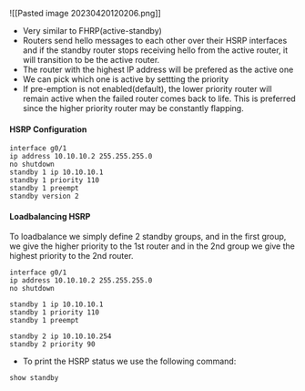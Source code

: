 ![[Pasted image 20230420120206.png]]

- Very similar to FHRP(active-standby)
- Routers send hello messages to each other over their HSRP interfaces and if the standby router stops receiving hello from the active router, it will transition to be the active router.
- The router with the highest IP address will be prefered as the active one
- We can pick which one is active by settting the priority
- If pre-emption is not enabled(default), the lower priority router will remain active when the failed router comes back to life. This is preferred since the higher priority router may be constantly flapping.

#### HSRP Configuration

```
interface g0/1
ip address 10.10.10.2 255.255.255.0
no shutdown
standby 1 ip 10.10.10.1
standby 1 priority 110
standby 1 preempt
standby version 2
```

#### Loadbalancing HSRP

To loadbalance we simply define 2 standby groups, and in the first group, we give the higher priority to the 1st router and in the 2nd group we give the highest priority to the 2nd router.

```
interface g0/1
ip address 10.10.10.2 255.255.255.0
no shutdown

standby 1 ip 10.10.10.1
standby 1 priority 110
standby 1 preempt

standby 2 ip 10.10.10.254
standby 2 priority 90
```

- To print the HSRP status we use the following command:
```
show standby
```